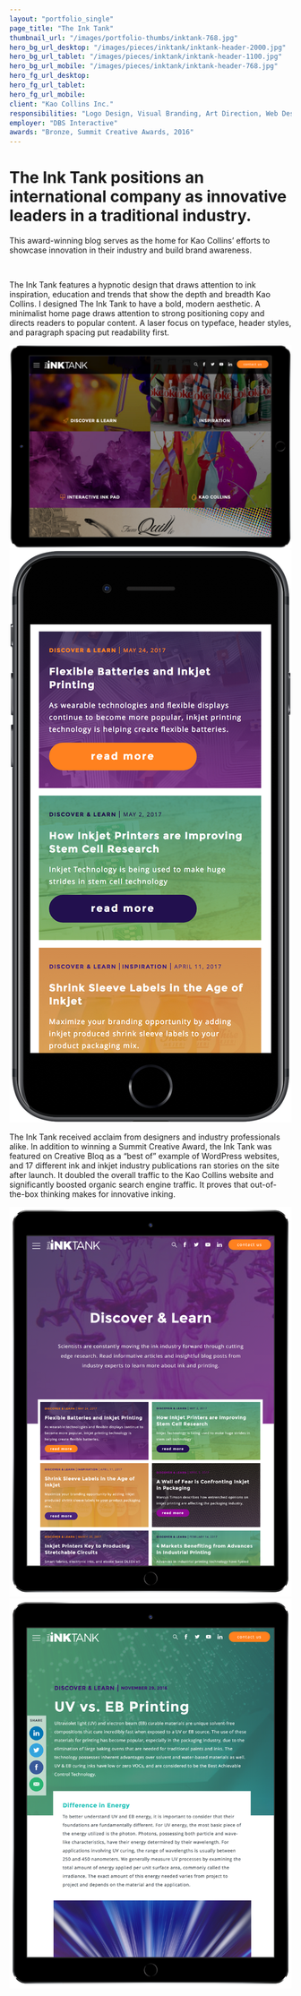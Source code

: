 ```yaml
---
layout: "portfolio_single"
page_title: "The Ink Tank"
thumbnail_url: "/images/portfolio-thumbs/inktank-768.jpg"
hero_bg_url_desktop: "/images/pieces/inktank/inktank-header-2000.jpg"
hero_bg_url_tablet: "/images/pieces/inktank/inktank-header-1100.jpg"
hero_bg_url_mobile: "/images/pieces/inktank/inktank-header-768.jpg"
hero_fg_url_desktop:
hero_fg_url_tablet:
hero_fg_url_mobile:
client: "Kao Collins Inc."
responsibilities: "Logo Design, Visual Branding, Art Direction, Web Design, Style Tiles, Wireframes, Mockups"
employer: "DBS Interactive"
awards: "Bronze, Summit Creative Awards, 2016"
---
```


# The Ink Tank positions an international company as innovative leaders in a traditional industry.

This award-winning blog serves as the home for Kao Collins’ efforts to showcase innovation in their industry and build brand awareness.

<div class="single-image">
  <img src="/images/pieces/inktank/inktank-laptop-768.png" srcset="/images/pieces/inktank/inktank-laptop-1100.png, /images/pieces/haiku/inktank-laptop-1100.png 769w, /images/pieces/inktank/inktank-laptop-768.png 1101w" alt="">
</div>

The Ink Tank features a hypnotic design that draws attention to ink inspiration, education and trends that show the depth and breadth Kao Collins. I designed The Ink Tank to have a bold, modern aesthetic. A minimalist home page draws attention to strong positioning copy and directs readers to popular content. A laser focus on typeface, header styles, and paragraph spacing put readability first.

<div class="dual-4-5-image">
  <img src="/images/pieces/inktank/inktank-ipad-1-1100.png" alt="">
  <img src="/images/pieces/inktank/inktank-mobile-768.png" alt="">
</div>

The Ink Tank received acclaim from designers and industry professionals alike. In addition to winning a Summit Creative Award, the Ink Tank was featured on Creative Bloq as a “best of” example of WordPress websites, and 17 different ink and inkjet industry publications ran stories on the site after launch. It doubled the overall traffic to the Kao Collins website and significantly boosted organic search engine traffic. It proves that out-of-the-box thinking makes for innovative inking.

<div class="dual-image">
  <img src="/images/pieces/inktank/inktank-ipad-2-1100.png" alt="">
  <img src="/images/pieces/inktank/inktank-ipad-3-1100.png" alt="">
</div>
